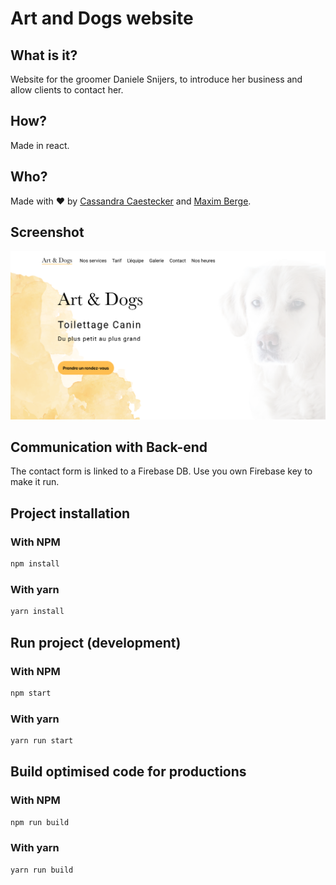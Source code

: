 # Art and Dogs website

## What is it?

Website for the groomer Daniele Snijers, to introduce her business and allow clients to contact her.

## How?

Made in react.

## Who?

Made with ❤️ by [Cassandra Caestecker](https://www.linkedin.com/in/cassandra-caestecker/) and [Maxim Berge](https://www.linkedin.com/in/maxim-berge-94b486179/).

## Screenshot
![Screenshot of the website](screenshot-site.png)

## Communication with Back-end
The contact form is linked to a Firebase DB.
Use you own Firebase key to make it run.



## Project installation
### With NPM
```bash
npm install
```

### With yarn
```bash
yarn install
```

## Run project (development)
### With NPM
```bash
npm start
```

### With yarn
```bash
yarn run start
```

## Build optimised code for productions
### With NPM
```bash
npm run build
```

### With yarn
```bash
yarn run build
```
